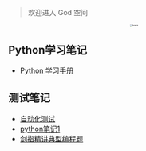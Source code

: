 > 欢迎进入 God 空间

<center><img src="https://ning-wang.oss-cn-beijing.aliyuncs.com/blog-imags/learn.jpg" alt="learn" style="zoom: 33%;" /></center>

## Python学习笔记

* [Python 学习手册](god/python_note/README.md)

## 测试笔记

* [自动化测试](god/testnode/automated_testing.md)
* [python笔记1](god/testing/python笔记1.md)
* [剑指精讲典型编程题](testing/剑指精讲典型编程题.md)
